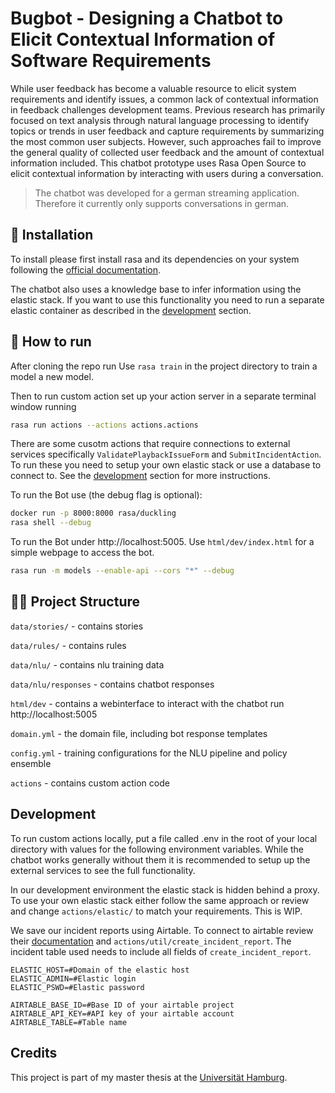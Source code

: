 # Bugbot - Designing a Chatbot to Elicit Contextual Information of Software Requirements

While user feedback has become a valuable resource to elicit system requirements and identify issues, a common lack of
contextual information in feedback challenges development teams. Previous research has primarily focused on text
analysis through natural language processing to identify topics or trends in user feedback and capture requirements by
summarizing the most common user subjects. However, such approaches fail to improve the general quality of collected
user feedback and the amount of contextual information included. This chatbot prototype uses Rasa Open Source to elicit
contextual information by interacting with users during a conversation.


> The chatbot was developed for a german streaming application. Therefore it currently only supports
conversations in german.

## 👷‍ Installation

To install please first install rasa and its dependencies on your system following
the [official documentation](https://rasa.com/docs/rasa/installation/).

The chatbot also uses a knowledge base to infer information using the elastic stack. If you want to use this
functionality you need to run a separate elastic container as described in the [development](#development) section.

## 🤖 How to run

After cloning the repo run Use `rasa train` in the project directory to train a model a new model.

Then to run custom action set up your action server in a separate terminal window running

```bash
rasa run actions --actions actions.actions
```

There are some cusotm actions that require connections to external services specifically `ValidatePlaybackIssueForm`
and `SubmitIncidentAction`. To run these you need to setup your own elastic stack or use a database to connect to. See
the [development](#development) section for more instructions.

To run the Bot use (the debug flag is optional):

```bash
docker run -p 8000:8000 rasa/duckling
rasa shell --debug
```

To run the Bot under http://localhost:5005. Use `html/dev/index.html` for a simple webpage to access the bot.
```bash
rasa run -m models --enable-api --cors "*" --debug
```

## 👩‍💻 Project Structure

`data/stories/` - contains stories

`data/rules/` - contains rules

`data/nlu/` - contains nlu training data

`data/nlu/responses` - contains chatbot responses

`html/dev` - contains a webinterface to interact with the chatbot run http://localhost:5005

`domain.yml` - the domain file, including bot response templates

`config.yml` - training configurations for the NLU pipeline and policy ensemble

`actions` - contains custom action code

## Development

To run custom actions locally, put a file called .env in the root of your local directory with values for the following
environment variables. While the chatbot works generally without them it is recommended to setup up the external
services to see the full functionality.

In our development environment the elastic stack is hidden behind a proxy. To use your own elastic stack either follow
the same approach or review and change `actions/elastic/` to match your requirements. This is WIP.

We save our incident reports using Airtable. To connect to airtable review their [documentation](https://airtable.com/api)
and `actions/util/create_incident_report`. The incident table used needs to include all fields of `create_incident_report`.

```
ELASTIC_HOST=#Domain of the elastic host
ELASTIC_ADMIN=#Elastic login
ELASTIC_PSWD=#Elastic password

AIRTABLE_BASE_ID=#Base ID of your airtable project
AIRTABLE_API_KEY=#API key of your airtable account
AIRTABLE_TABLE=#Table name
```

## Credits

This project is part of my master thesis at the [Universität Hamburg](https://www.uni-hamburg.de/).





